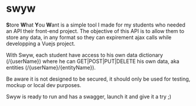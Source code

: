 # swyw
**S**tore **W**hat **Y**ou **W**ant is a simple tool I made for my students who needed an API their front-end project. The objective of this API is to allow them to store any data, in any format so they can expirement ajax calls while developping a Vuejs project.

With Swyw, each student have access to his own data dictionary (/{userName}) where he can GET|POST|PUT|DELETE his own data, aka entities (/{userName}/{entityName}).

Be aware it is not designed to be secured, it should only be used for testing, mockup or local dev purposes. 

Swyw is ready to run and has a swagger, launch it and give it a try ;)
